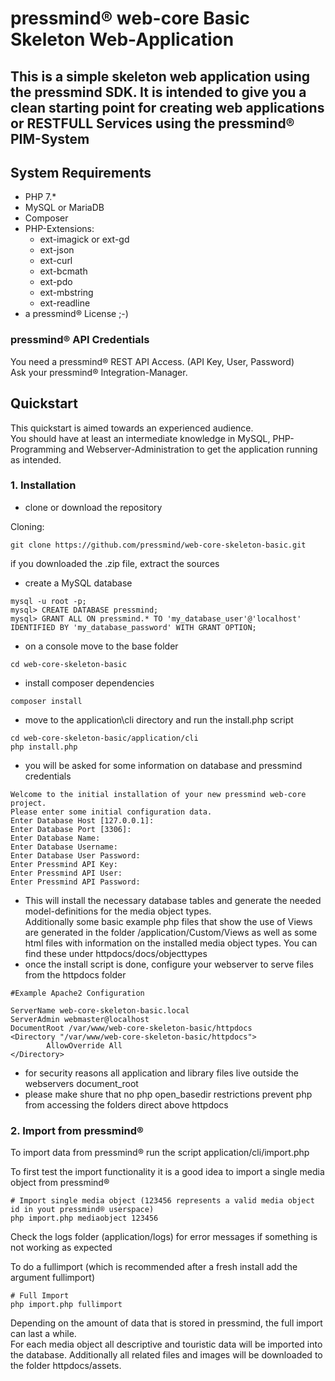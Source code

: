 # pressmind® web-core Basic Skeleton Web-Application

## This is a simple skeleton web application using the pressmind SDK. It is intended to give you a clean starting point for creating web applications or RESTFULL Services using the pressmind® PIM-System

##  System Requirements
* PHP 7.*
* MySQL or MariaDB
* Composer
* PHP-Extensions:
    * ext-imagick or ext-gd
    * ext-json
    * ext-curl
    * ext-bcmath
    * ext-pdo
    * ext-mbstring
    * ext-readline
* a pressmind® License ;-)

### pressmind® API Credentials
You need a pressmind® REST API Access. (API Key, User, Password)  
Ask your pressmind® Integration-Manager.

## Quickstart

This quickstart is aimed towards an experienced audience.  
You should have at least an intermediate knowledge in MySQL, PHP-Programming and Webserver-Administration to get the application running as intended.

### 1. Installation
* clone or download the repository 

Cloning:
```shell script
git clone https://github.com/pressmind/web-core-skeleton-basic.git
```

if you downloaded the .zip file, extract the sources

* create a MySQL database

```shell script
mysql -u root -p;
mysql> CREATE DATABASE pressmind;
mysql> GRANT ALL ON pressmind.* TO 'my_database_user'@'localhost' IDENTIFIED BY 'my_database_password' WITH GRANT OPTION;
``` 

* on a console move to the base folder 

```shell script
cd web-core-skeleton-basic
```

* install composer dependencies

```shell script
composer install
```

* move to the application\cli directory and run the install.php script

```shell script
cd web-core-skeleton-basic/application/cli
php install.php
```

* you will be asked for some information on database and pressmind credentials

```shell script
Welcome to the initial installation of your new pressmind web-core project.
Please enter some initial configuration data.
Enter Database Host [127.0.0.1]:
Enter Database Port [3306]:
Enter Database Name: 
Enter Database Username: 
Enter Database User Password:
Enter Pressmind API Key:
Enter Pressmind API User:
Enter Pressmind API Password:
```

* This will install the necessary database tables and generate the needed model-definitions for the media object types.  
  Additionally some basic example php files that show the use of Views are generated in the folder /application/Custom/Views as well as some html files with information on the installed media object types. You can find these under httpdocs/docs/objecttypes
* once the install script is done, configure your webserver to serve files from the httpdocs folder

```apacheconfig
#Example Apache2 Configuration

ServerName web-core-skeleton-basic.local
ServerAdmin webmaster@localhost
DocumentRoot /var/www/web-core-skeleton-basic/httpdocs
<Directory "/var/www/web-core-skeleton-basic/httpdocs">
        AllowOverride All
</Directory>
```

* for security reasons all application and library files live outside the webservers document_root
* please make shure that no php open_basedir restrictions prevent php from accessing the folders direct above httpdocs

### 2. Import from pressmind®
To import data from pressmind® run the script application/cli/import.php  

To first test the import functionality it is a good idea to import a single media object from pressmind®
```shell script
# Import single media object (123456 represents a valid media object id in yout pressmind® userspace)
php import.php mediaobject 123456
```

Check the logs folder (application/logs) for error messages if something is not working as expected

To do a fullimport (which is recommended after a fresh install add the argument fullimport)
```shell script
# Full Import
php import.php fullimport
```
Depending on the amount of data that is stored in pressmind, the full import can last a while.  
For each media object all descriptive and touristic data will be imported into the database. Additionally all related files and images will be downloaded to the folder httpdocs/assets.

